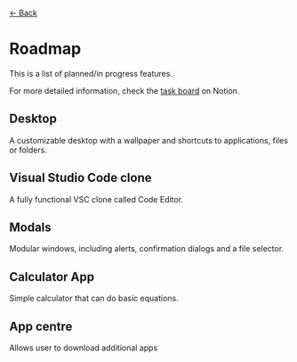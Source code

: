 [← Back](../README.md)

# Roadmap

This is a list of planned/in progress features.

For more detailed information, check the [task board](https://prozilla.notion.site/8325fabca1fb4f9885b6d6dfd5aa64c8?v=1a59f7ce50914f5ea711fe6460e52868&pvs=4) on Notion.

## Desktop

A customizable desktop with a wallpaper and shortcuts to applications, files or folders.

## Visual Studio Code clone

A fully functional VSC clone called Code Editor.

## Modals

Modular windows, including alerts, confirmation dialogs and a file selector.

## Calculator App

Simple calculator that can do basic equations.

## App centre

Allows user to download additional apps